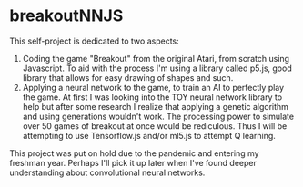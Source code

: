 # breakoutNNJS
This self-project is dedicated to two aspects:
1. Coding the game "Breakout" from the original Atari, from scratch using Javascript. To aid with the process I'm using a library called p5.js, good library that allows for easy drawing of shapes and such.
2. Applying a neural network to the game, to train an AI to perfectly play the game. At first I was looking into the TOY neural network library to help but after some research I realize that applying a genetic algorithm and using generations wouldn't work. The processing power to simulate over 50 games of breakout at once would be rediculous. Thus I will be attempting to use Tensorflow.js and/or ml5.js to attempt Q learning.


This project was put on hold due to the pandemic and entering my freshman year. Perhaps I'll pick it up later when I've found deeper understanding about convolutional neural networks.
